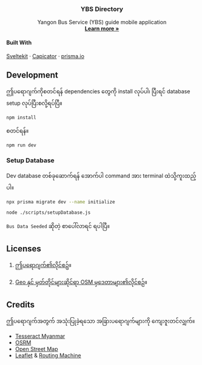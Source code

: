 <p align="center">
  <h3 align="center">YBS Directory</h3>
  
  <p align="center">
    Yangon Bus Service (YBS) guide mobile application  <br />
  <a href="https://workesque.akkhayar.com"><strong>Learn more »</strong></a>
  </p>
</p>

#### Built With

[Sveltekit](https://kit.svelte.dev/) · [Capicator](https://capacitorjs.com/) · [prisma.io](https://www.prisma.io/)

## Development

ဤပရောဂျက်ကိုစတင်ရန် dependencies တွေကို install လုပ်ပါ၊ ပြီးရင် database setup လုပ်ပြီးစလို့ရပ်ပြီ။

```
npm install
```

စတင်ရန်။
```
npm run dev
```

### Setup Database

Dev database တစ်ခုဆောက်ရန် အောက်ပါ command အား terminal ထဲသို့ကူးထည့်ပါ။
```bash
npx prisma migrate dev --name initialize

node ./scripts/setupDatabase.js
```

`Bus Data Seeded` ဆိုတဲ့ စာပေါ်လာရင် ရပါပြီ။ 

## Licenses

1. [ဤပရောဂျက်၏လိုင်စဥ်](./LICENSE)။

2. [Geo နှင် မှတ်တိုင်များဆိုင်ရာ OSM မှဒေတာများ၏လိုင်စဉ်](https://opendatacommons.org/licenses/odbl/1-0/)။

## Credits

ဤပရောဂျက်အတွက် အသုံးပြုခဲ့ရသော အခြားပရောဂျက်များကို ကျေးဇူးတင်လျှက်။

- [Tesseract Myanmar](https://github.com/pndaza/tesseract-myanmar)
- [OSRM](https://project-osrm.org/)
- [Open Street Map](https://www.openstreetmap.org/about)
- [Leaflet](https://leafletjs.com/) & [Routing Machine](https://github.com/perliedman/leaflet-routing-machine)
